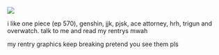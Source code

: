 


![](https://www.simpleimageresizer.com/_uploads/photos/ef48ad5c/wrioma_1_27.jpg)

 
i like one piece (ep 570), genshin, jjk, pjsk, ace attorney, hrh, trigun and overwatch.
talk to me and read my rentrys mwah

my rentry graphics keep breaking pretend you see them pls
